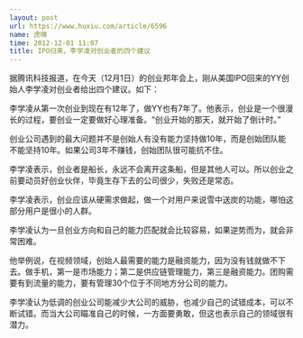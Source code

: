 ```yaml
---
layout: post
url: https://www.huxiu.com/article/6596
name: 虎嗅
time: 2012-12-01 11:07
title: IPO归来，李学凌对创业者的四个建议
---
```

据腾讯科技报道，在今天（12月1日）的创业邦年会上，刚从美国IPO回来的YY创始人李学凌对创业者给出四个建议。如下：

李学凌从第一次创业到现在有12年了，做YY也有7年了。他表示，创业是一个很漫长的过程，要创业一定要做好心理准备。“创业开始的那天，就开始了倒计时。”

创业公司遇到的最大问题并不是创始人有没有能力坚持做10年，而是创始团队能不能坚持10年。如果公司3年不赚钱，创始团队很可能抗不住。

李学凌表示，创业者是船长，永远不会离开这条船，但是其他人可以。所以创业之前要动员好创业伙伴，毕竟生存下去的公司很少，失败还是常态。

李学凌表示，创业应该从硬需求做起，做一个对用户来说雪中送炭的功能，哪怕这部分用户是很小的人群。

李学凌认为一旦创业方向和自己的能力匹配就会比较容易，如果逆势而为，就会非常困难。

他举例说，在视频领域，创始人最需要的能力是融资能力，因为没有钱就做不下去。做手机，第一是市场能力；第二是供应链管理能力，第三是融资能力。团购需要有到流量的能力，要有管理30个位于不同地方分公司的能力。

李学凌认为低调的创业公司能减少大公司的威胁，也减少自己的试错成本，可以不断试错。而当大公司瞄准自己的时候，一方面要勇敢，但这也表示自己的领域很有潜力。

